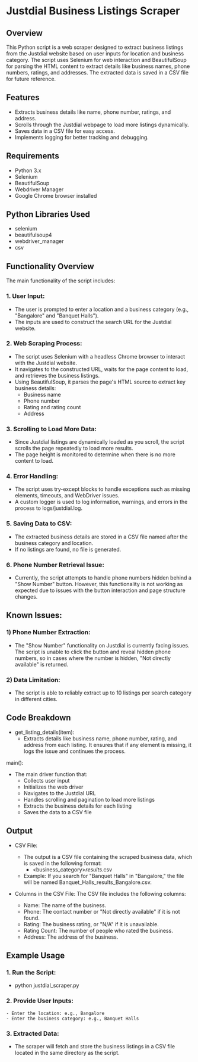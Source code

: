 # Justdial Business Listings Scraper
## Overview
This Python script is a web scraper designed to extract business listings from the Justdial website based on user inputs for location and business category. The script uses Selenium for web interaction and BeautifulSoup for parsing the HTML content to extract details like business names, phone numbers, ratings, and addresses. The extracted data is saved in a CSV file for future reference.

## Features
- Extracts business details like name, phone number, ratings, and address.
- Scrolls through the Justdial webpage to load more listings dynamically.
- Saves data in a CSV file for easy access.
- Implements logging for better tracking and debugging.

## Requirements
- Python 3.x
- Selenium
- BeautifulSoup
- Webdriver Manager
- Google Chrome browser installed

## Python Libraries Used
- selenium
- beautifulsoup4
- webdriver_manager
- csv

## Functionality Overview
The main functionality of the script includes:
### 1. User Input:
- The user is prompted to enter a location and a business category (e.g., "Bangalore" and "Banquet Halls").
- The inputs are used to construct the search URL for the Justdial website.

### 2. Web Scraping Process:
- The script uses Selenium with a headless Chrome browser to interact with the Justdial website.
- It navigates to the constructed URL, waits for the page content to load, and retrieves the business listings.
- Using BeautifulSoup, it parses the page's HTML source to extract key business details:
     - Business name
     - Phone number
     - Rating and rating count
     - Address
 
### 3. Scrolling to Load More Data:
- Since Justdial listings are dynamically loaded as you scroll, the script scrolls the page repeatedly to load more results.
- The page height is monitored to determine when there is no more content to load.

### 4. Error Handling:
- The script uses try-except blocks to handle exceptions such as missing elements, timeouts, and WebDriver issues.
- A custom logger is used to log information, warnings, and errors in the process to logs/justdial.log.

### 5. Saving Data to CSV:
- The extracted business details are stored in a CSV file named after the business category and location.
- If no listings are found, no file is generated.

### 6. Phone Number Retrieval Issue:
- Currently, the script attempts to handle phone numbers hidden behind a "Show Number" button. However, this functionality is not working as expected due to issues with the button interaction and page structure changes.

## Known Issues:
### 1) Phone Number Extraction:
 - The "Show Number" functionality on Justdial is currently facing issues. The script is unable to click the button and reveal hidden phone numbers, so in cases where the number is hidden, "Not directly available" is returned.
### 2) Data Limitation:
 - The script is able to reliably extract up to 10 listings per search category in different cities.

## Code Breakdown
- get_listing_details(item):
    - Extracts details like business name, phone number, rating, and address from each listing. It ensures that if any element is missing, it logs the issue and continues the process.

main():
- The main driver function that:
  - Collects user input
  - Initializes the web driver
  - Navigates to the Justdial URL
  - Handles scrolling and pagination to load more listings
  - Extracts the business details for each listing
  - Saves the data to a CSV file
    
## Output
- CSV File:
   - The output is a CSV file containing the scraped business data, which is saved in the following format:
       -  <business_category>_results_<location>.csv
   - Example: If you search for "Banquet Halls" in "Bangalore," the file will be named Banquet_Halls_results_Bangalore.csv.

- Columns in the CSV File: The CSV file includes the following columns:
    - Name: The name of the business.
    - Phone: The contact number or "Not directly available" if it is not found.
    - Rating: The business rating, or "N/A" if it is unavailable.
    - Rating Count: The number of people who rated the business.
    - Address: The address of the business.

## Example Usage
### 1. Run the Script:
   - python justdial_scraper.py

### 2. Provide User Inputs:
    - Enter the location: e.g., Bangalore
    - Enter the business category: e.g., Banquet Halls
      
### 3. Extracted Data:
   - The scraper will fetch and store the business listings in a CSV file located in the same directory as the script.



